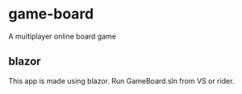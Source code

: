 # game-board
A multiplayer online board game

## blazor
This app is made using blazor. Run GameBoard.sln from VS or rider.

